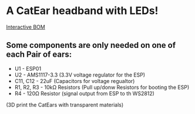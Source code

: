 # A CatEar headband with LEDs!

[Interactive BOM](https://htmlpreview.github.io/?https://raw.githubusercontent.com/8-Lambda-8/catEars/master/bom/ibom.html)

## Some components are only needed on one of each Pair of ears:
* U1 - ESP01
* U2 - AMS1117-3.3 (3.3V voltage regulator for the ESP)
* C11, C12 - 22uF (Capacitors for voltage regualtor)
* R1, R2, R3 - 10kΩ Resistors (Pull up/donw Resistors for booting the ESP)
* R4 - 120Ω Resistor (signal output from ESP to th WS2812) 

(3D print the CatEars with transparent materials)
